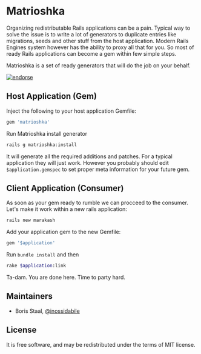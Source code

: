 # Matrioshka

Organizing redistributable Rails applications can be a pain. Typical way to solve the issue is to write a lot of generators to duplicate entries like migrations, seeds and other stuff from the host application. Modern Rails Engines system however has the ability to proxy all that for you. So most of ready Rails applications can become a gem within few simple steps. 

Matrioshka is a set of ready generators that will do the job on your behalf.

[![endorse](http://api.coderwall.com/inossidabile/endorsecount.png)](http://coderwall.com/inossidabile)

## Host Application (Gem)

Inject the following to your host application Gemfile:

```ruby
gem 'matrioshka'
```

Run Matrioshka install generator

```bash
rails g matrioshka:install
```

It will generate all the required additions and patches. For a typical application they will just work. However you probably should edit `$application.gemspec` to set proper meta information for your future gem.

## Client Application (Consumer)

As soon as your gem ready to rumble we can procceed to the consumer. Let's make it work within a new rails application:

```bash
rails new marakash
```

Add your application gem to the new Gemfile:

```ruby
gem '$application'
```

Run `bundle install` and then 

```bash
rake $application:link
```

Ta-dam. You are done here. Time to party hard.

## Maintainers

* Boris Staal, [@inossidabile](http://staal.io)

## License

It is free software, and may be redistributed under the terms of MIT license.